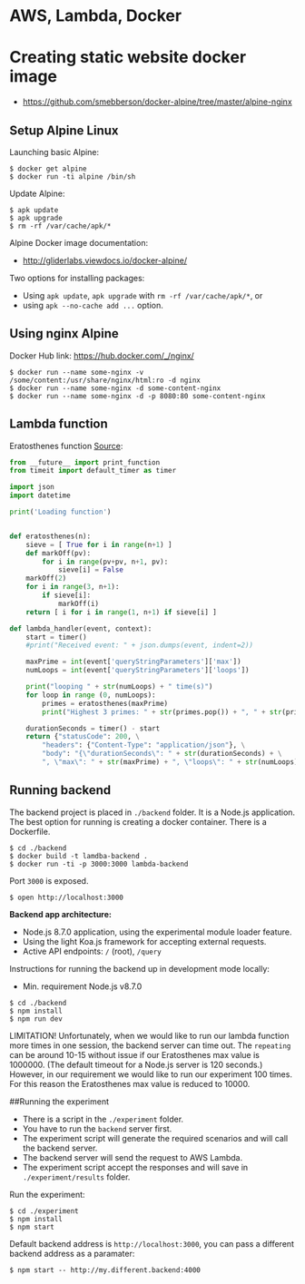 AWS, Lambda, Docker
===================

# Creating static website docker image

* https://github.com/smebberson/docker-alpine/tree/master/alpine-nginx

## Setup Alpine Linux


Launching basic Alpine:

```
$ docker get alpine
$ docker run -ti alpine /bin/sh
```

Update Alpine:

```
$ apk update
$ apk upgrade
$ rm -rf /var/cache/apk/*
```

Alpine Docker image documentation:

* http://gliderlabs.viewdocs.io/docker-alpine/

Two options for installing packages:

* Using `apk update`, `apk upgrade` with `rm -rf /var/cache/apk/*`, or
* using `apk --no-cache add ...` option.

## Using nginx Alpine

Docker Hub link: https://hub.docker.com/_/nginx/

```
$ docker run --name some-nginx -v /some/content:/usr/share/nginx/html:ro -d nginx
$ docker run --name some-nginx -d some-content-nginx
$ docker run --name some-nginx -d -p 8080:80 some-content-nginx
```

## Lambda function

Eratosthenes function [Source](https://github.com/jconning/lambda-cpu-cost):

```python
from __future__ import print_function
from timeit import default_timer as timer

import json
import datetime

print('Loading function')  


def eratosthenes(n):
    sieve = [ True for i in range(n+1) ]
    def markOff(pv):
        for i in range(pv+pv, n+1, pv):
            sieve[i] = False
    markOff(2)
    for i in range(3, n+1):
        if sieve[i]:
            markOff(i)
    return [ i for i in range(1, n+1) if sieve[i] ]

def lambda_handler(event, context):
    start = timer()
    #print("Received event: " + json.dumps(event, indent=2))

    maxPrime = int(event['queryStringParameters']['max'])
    numLoops = int(event['queryStringParameters']['loops'])

    print("looping " + str(numLoops) + " time(s)")
    for loop in range (0, numLoops):
        primes = eratosthenes(maxPrime)
        print("Highest 3 primes: " + str(primes.pop()) + ", " + str(primes.pop()) + ", " + str(primes.pop()))

    durationSeconds = timer() - start
    return {"statusCode": 200, \
        "headers": {"Content-Type": "application/json"}, \
        "body": "{\"durationSeconds\": " + str(durationSeconds) + \
        ", \"max\": " + str(maxPrime) + ", \"loops\": " + str(numLoops) + "}"}
```

## Running backend

The backend project is placed in `./backend` folder. It is a Node.js application. The best option for running is creating a docker container. There is a Dockerfile.

```
$ cd ./backend
$ docker build -t lamdba-backend .
$ docker run -ti -p 3000:3000 lambda-backend 
```

Port `3000` is exposed.

```
$ open http://localhost:3000
```

**Backend app architecture:**

* Node.js 8.7.0 application, using the experimental module loader feature.
* Using the light Koa.js framework for accepting external requests.
* Active API endpoints: `/` (root), `/query` 

Instructions for running the backend up in development mode locally:

* Min. requirement Node.js v8.7.0

```
$ cd ./backend
$ npm install
$ npm run dev
```

LIMITATION! Unfortunately, when we would like to run our lambda function more times in one session, the backend server can time out. The `repeating` can be around 10-15 without issue if our Eratosthenes max value is 1000000. (The default timeout for a Node.js server is 120 seconds.) However, in our requirement we would like to run our experiment 100 times. For this reason the Eratosthenes max value is reduced to 10000.

##Running the experiment

* There is a script in the `./experiment` folder.
* You have to run the `backend` server first.
* The experiment script will generate the required scenarios and will call the backend server.
* The backend server will send the request to AWS Lambda.
* The experiment script accept the responses and will save in `./experiment/results` folder.

Run the experiment:

```
$ cd ./experiment
$ npm install
$ npm start
```

Default backend address is `http://localhost:3000`, you can pass a different backend address as a paramater:

```
$ npm start -- http://my.different.backend:4000
```

